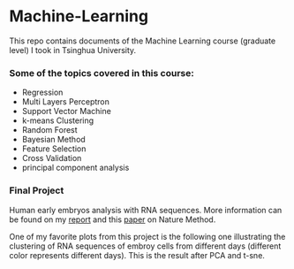 # Machine-Learning
This repo contains documents of the Machine Learning course (graduate level) I took in Tsinghua University.  

### Some of the topics covered in this course:  
<ul>
  <li>Regression</li>
  <li>Multi Layers Perceptron</li>
  <li>Support Vector Machine</li>
  <li>k-means Clustering</li>
  <li>Random Forest</li>
  <li>Bayesian Method</li>
  <li>Feature Selection</li>
  <li>Cross Validation</li>
  <li>principal component analysis</li>
</ul> 

### Final Project
Human early embryos analysis with RNA sequences. More information can be found on my <a href = https://github.com/tony23545/Machine-Learning/blob/master/final%20project/Machine%20Learning%20Final%20Project.pdf>report</a> and this <a href = https://www.ncbi.nlm.nih.gov/pubmed/24056876> paper</a> on Nature Method.  

One of my favorite plots from this project is the following one illustrating the clustering of RNA sequences of embroy cells from different days (different color represents different days). This is the result after PCA and t-sne.  

